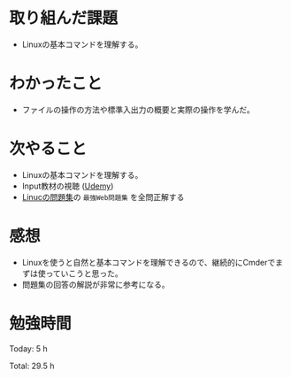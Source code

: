 # 取り組んだ課題
* Linuxの基本コマンドを理解する。

# わかったこと
*  ファイルの操作の方法や標準入出力の概要と実際の操作を学んだ。

# 次やること
* Linuxの基本コマンドを理解する。
 * Input教材の視聴 ([Udemy](https://www.udemy.com/course/unscared_linux/learn/lecture/16858868#content))
 * [Linucの問題集](https://www.udemy.com/course/unscared_linux/learn/lecture/16858868#content)の `最強Web問題集` を全問正解する
  
# 感想
* Linuxを使うと自然と基本コマンドを理解できるので、継続的にCmderでまずは使っていこうと思った。
* 問題集の回答の解説が非常に参考になる。
  
# 勉強時間
Today: 5 h

Total: 29.5 h


